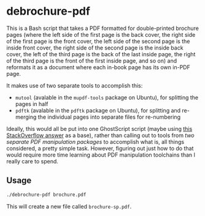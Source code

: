 # debrochure-pdf

This is a Bash script that takes a PDF formatted for double-printed brochure pages (where the left side of the first page is the back cover, the right side of the first page is the front cover, the left side of the second page is the inside front cover, the right side of the second page is the inside back cover, the left of the third page is the back of the last inside page, the right of the third page is the front of the first inside page, and so on) and reformats it as a document where each in-book page has its own in-PDF page.

It makes use of two separate tools to accomplish this:

- `mutool` (avalable in the `mupdf-tools` package on Ubuntu), for splitting the pages in half
- `pdftk` (avalable in the `pdftk` package on Ubuntu), for splitting and re-merging the individual pages into separate files for re-numbering

Ideally, this would all be put into one GhostScript script (maybe using [this StackOverflow answer](https://stackoverflow.com/a/14497102/34799) as a base), rather than calling out to tools from *two separate PDF manipulation packages* to accomplish what is, all things considered, a pretty simple task. However, figuring out just how to do that would require more time learning about PDF manipulation toolchains than I really care to spend.

## Usage

```sh
./debrochure-pdf brochure.pdf
```

This will create a new file called `brochure-sp.pdf`.
